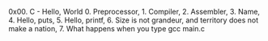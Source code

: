 0x00. C - Hello, World
0. Preprocessor, 1. Compiler, 2. Assembler, 3. Name, 4. Hello, puts, 5. Hello, printf, 6. Size is not grandeur, and territory does not make a nation, 7. What happens when you type gcc main.c
